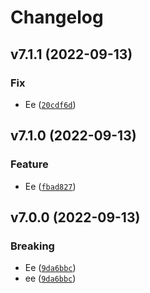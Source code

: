 # Changelog

<!--next-version-placeholder-->

## v7.1.1 (2022-09-13)
### Fix
* Ee ([`20cdf6d`](https://github.com/Youngmin-An/test-pipeline-as-code/commit/20cdf6dac8381b02d3861f0cd355307aa4b1be6c))

## v7.1.0 (2022-09-13)
### Feature
* Ee ([`fbad827`](https://github.com/Youngmin-An/test-pipeline-as-code/commit/fbad8279ea22bf549b79214f15f57ed4c59a5831))

## v7.0.0 (2022-09-13)
### Breaking
* Ee ([`9da6bbc`](https://github.com/Youngmin-An/test-pipeline-as-code/commit/9da6bbc5935d773e53b799ffea34d8788953a343))
* ee ([`9da6bbc`](https://github.com/Youngmin-An/test-pipeline-as-code/commit/9da6bbc5935d773e53b799ffea34d8788953a343))
